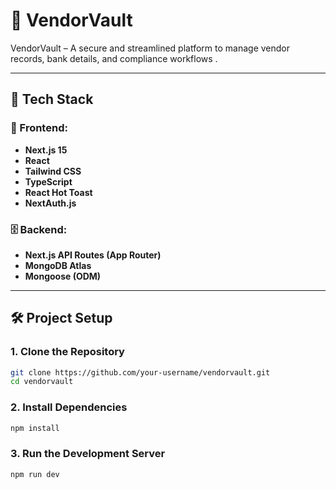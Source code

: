 # 🧾 VendorVault

VendorVault – A secure and streamlined platform to manage vendor records, bank details, and compliance workflows .

---

## 🚀 Tech Stack

### 🔧 Frontend:
- **Next.js 15**
- **React**
- **Tailwind CSS**
- **TypeScript**
- **React Hot Toast**
- **NextAuth.js**

### 🗄️ Backend:
- **Next.js API Routes (App Router)**
- **MongoDB Atlas**
- **Mongoose (ODM)**

---

## 🛠️ Project Setup

### 1. **Clone the Repository**

```bash
git clone https://github.com/your-username/vendorvault.git
cd vendorvault
```

### 2. Install Dependencies
```bash
npm install
```

### 3. Run the Development Server
```bash
npm run dev
```
